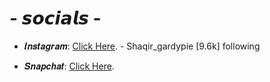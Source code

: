 # - 𝙨𝙤𝙘𝙞𝙖𝙡𝙨 - 
+ 𝑰𝒏𝒔𝒕𝒂𝒈𝒓𝒂𝒎: [Click Here](https://www.instagram.com/shaqir_gardypie/). - Shaqir_gardypie [9.6k] following

+ 𝑺𝒏𝒂𝒑𝒄𝒉𝒂𝒕: [Click Here](https://www.instagram.com/shaqir_gardypie/).
